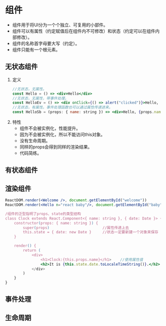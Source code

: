 # 组件

* 组件用于将UI分为一个个独立、可复用的小部件。  
* 组件可以有属性（约定赋值后在组件内不可修改）和状态（约定可以在组件内部修改）。  
* 组件的名称首字母要大写（约定）。
* 组件只能有一个根元素。

## 无状态组件

1. 定义
    ```jsx
    //无状态，无属性。
    const Hello = () => <div>Hello</div>
    //无状态，无属性，带事件处理。
    const HelloEv = () => <div onClick={() => alert("clicked")}>Hello, click me.</div>  
    //无状态，有属性。事件处理函数也可以通过属性传递进来。
    const HelloSb = (props: { name: string }) => <div>Hello, {props.name}</div>
    ```
1. 特性
    * 组件不会被实例化，性能提升。
    * 因为不会被实例化，所以不能访问this对象。
    * 没有生命周期。
    * 同样的props会得到同样的渲染结果。
    * 代码简练。

## 有状态组件

## 渲染组件

```jsx
ReactDOM.render(<Welcome />, document.getElementById("welcome"))
ReactDOM.render(<Hello n="react baby"/>, document.getElementById("baby"))       //传递属性值
```

```jsx
/组件的泛型指明了props、state的类型结构
class Clock extends React.Component<{ name: string }, { date: Date }> {
    constructor(props: { name: string }) {
        super(props)                        //属性传递上去
        this.state = { date: new Date }     //状态一定要新建一个对象来保存
    }

    render() {
        return (
            <div>
                <h1>Clock:{this.props.name}</h1>    //使用属性值
                <h2>It is {this.state.date.toLocaleTimeString()}.</h2>  //使用状态值
            </div>
        )
    }
}
```

## 事件处理

## 生命周期
